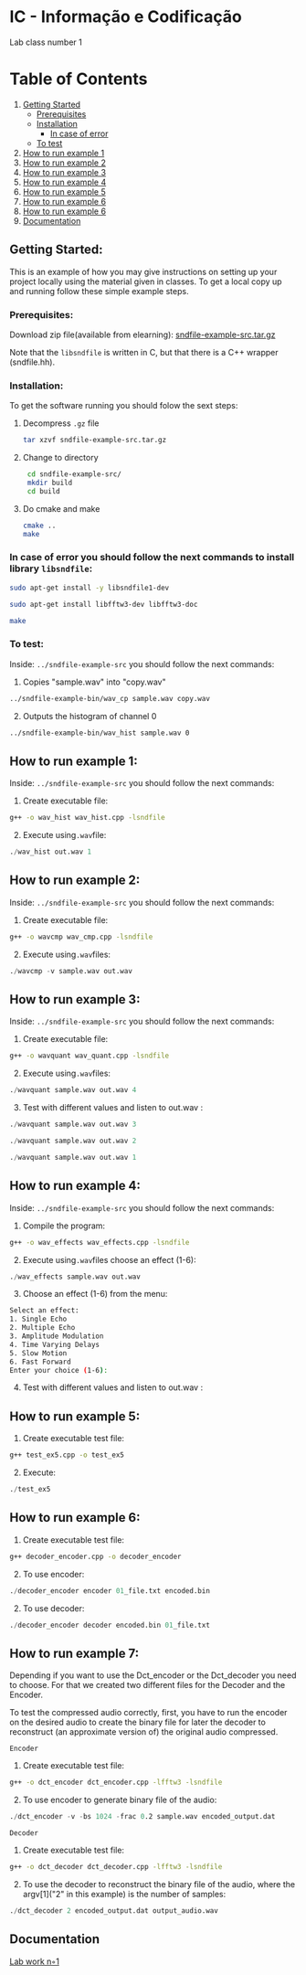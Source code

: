 
# IC - Informação e Codificação

Lab class number 1

# Table of Contents

1. [Getting Started](#getting-started)
   - [Prerequisites](#prerequisites)
   - [Installation](#installation)
     - [In case of error](#in-case-of-error)
   - [To test](#to-test)
2. [How to run example 1](#how-to-run-example-1)
3. [How to run example 2](#how-to-run-example-2)
4. [How to run example 3](#how-to-run-example-3)
5. [How to run example 4](#how-to-run-example-4)
6. [How to run example 5](#how-to-run-example-5)
7. [How to run example 6](#how-to-run-example-6)
8. [How to run example 6](#how-to-run-example-7)
9. [Documentation](#documentation)

## Getting Started: <a name="getting-started"></a>

This is an example of how you may give instructions on setting up your project locally using the material given in classes.
To get a local copy up and running follow these simple example steps.

### Prerequisites:<a name="prerequisites"></a>
Download zip file(available from elearning): [sndfile-example-src.tar.gz](https://elearning.ua.pt/mod/resource/view.php?id=1143438)

Note that the `libsndfile` is written in C, but that there is a C++ wrapper (sndfile.hh).
### Installation:<a name="installation"></a>

To get the software running you should folow the sext steps:

1. Decompress `.gz` file
   ```sh
   tar xzvf sndfile-example-src.tar.gz
   ```
2. Change to directory
   ```sh
    cd sndfile-example-src/
    mkdir build
    cd build
   ```
3. Do cmake and make 
   ```sh
   cmake ..
   make
   ```

 
### In case of error you should follow the next commands to install library `libsndfile`: <a name="in-case-of-error"></a>

 ```sh
 sudo apt-get install -y libsndfile1-dev
 
 sudo apt-get install libfftw3-dev libfftw3-doc

 make
 ```

### To test: <a name="to-test"></a>
Inside: `../sndfile-example-src` you should follow the next commands:

1. Copies "sample.wav" into "copy.wav"
```sh
../sndfile-example-bin/wav_cp sample.wav copy.wav 
```
2.  Outputs the histogram of channel 0
```sh
../sndfile-example-bin/wav_hist sample.wav 0
```

## How to run example 1: <a name="how-to-run-example-1"></a>

Inside: `../sndfile-example-src` you should follow the next commands:

1. Create executable file:
```sh
g++ -o wav_hist wav_hist.cpp -lsndfile 
```
2. Execute using`.wav`file:
```s
./wav_hist out.wav 1 
```

## How to run example 2: <a name="how-to-run-example-2"></a>

Inside: `../sndfile-example-src` you should follow the next commands:

1. Create executable file:
```sh
g++ -o wavcmp wav_cmp.cpp -lsndfile
```
2. Execute using`.wav`files:
```s
./wavcmp -v sample.wav out.wav
```

## How to run example 3: <a name="how-to-run-example-3"></a>

Inside: `../sndfile-example-src` you should follow the next commands:

1. Create executable file:
```sh
g++ -o wavquant wav_quant.cpp -lsndfile
```
2. Execute using`.wav`files:
```s
./wavquant sample.wav out.wav 4
```
3. Test with different values and listen to out.wav : 
```s
./wavquant sample.wav out.wav 3
```
```s
./wavquant sample.wav out.wav 2
```
```s
./wavquant sample.wav out.wav 1
```


## How to run example 4: <a name="how-to-run-example-4"></a>

Inside: `../sndfile-example-src` you should follow the next commands:

1. Compile the program:
```sh
g++ -o wav_effects wav_effects.cpp -lsndfile
```

2. Execute using`.wav`files choose an effect (1-6): 
```s
./wav_effects sample.wav out.wav 
```
3. Choose an effect (1-6) from the menu:
```sh
Select an effect:
1. Single Echo 
2. Multiple Echo 
3. Amplitude Modulation 
4. Time Varying Delays 
5. Slow Motion
6. Fast Forward 
Enter your choice (1-6): 
```

4. Test with different values and listen to out.wav : 


## How to run example 5: <a name="how-to-run-example-5"></a>

1. Create executable test file:
```sh
g++ test_ex5.cpp -o test_ex5
```
2. Execute:
```s
./test_ex5
```


## How to run example 6: <a name="how-to-run-example-6"></a>

1. Create executable test file:
```sh
g++ decoder_encoder.cpp -o decoder_encoder
```
2. To use encoder:
```s
./decoder_encoder encoder 01_file.txt encoded.bin
```

2. To use decoder:
```s
./decoder_encoder decoder encoded.bin 01_file.txt
```

## How to run example 7: <a name="how-to-run-example-7"></a>

Depending if you want to use the Dct_encoder or the Dct_decoder you need to choose.
For that we created two different files for the Decoder and the Encoder.

To test the compressed audio correctly, first, you have to run the encoder on the desired audio to create the binary file for later the decoder to reconstruct (an approximate version of) the original audio compressed.

`Encoder`
1. Create executable test file:
```sh
g++ -o dct_encoder dct_encoder.cpp -lfftw3 -lsndfile
```
2. To use encoder to generate binary file of the audio:
```s
./dct_encoder -v -bs 1024 -frac 0.2 sample.wav encoded_output.dat
```

`Decoder`
1. Create executable test file:
```sh
g++ -o dct_decoder dct_decoder.cpp -lfftw3 -lsndfile
```
2. To use the decoder to reconstruct the binary file of the audio, where the argv[1]("2" in this example) is the number of samples:
```s
./dct_decoder 2 encoded_output.dat output_audio.wav
```



## Documentation <a name="documentation"></a>



[Lab work n◦1](https://elearning.ua.pt/pluginfile.php/4438659/mod_resource/content/2/trab1.pdf)

